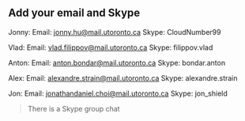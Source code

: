 ## Add your email and Skype

Jonny: Email: jonny.hu@mail.utoronto.ca Skype: CloudNumber99 

Vlad: Email: vlad.filippov@mail.utoronto.ca Skype: filippov.vlad

Anton: Email: anton.bondar@mail.utoronto.ca Skype: bondar.anton 

Alex: Email: alexandre.strain@mail.utoronto.ca Skype: alexandre.strain 

Jon: Email: jonathandaniel.choi@mail.utoronto.ca Skype: jon_shield 

> There is a Skype group chat
